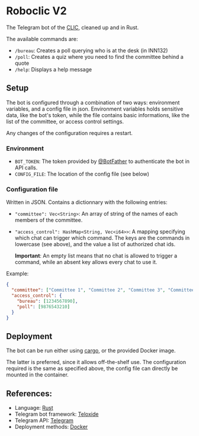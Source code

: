 # Roboclic V2

The Telegram bot of the [CLIC](https://clic.epfl.ch), cleaned up and in Rust.

The available commands are:

- `/bureau`: Creates a poll querying who is at the desk (in INN132)
- `/poll`: Creates a quiz where you need to find the committee behind a quote
- `/help`: Displays a help message

## Setup

The bot is configured through a combination of two ways: environment variables, and a config file in json. Environment variables holds sensitive data, like the bot's token, while the file contains basic informations, like the list of the committee, or access control settings.

Any changes of the configuration requires a restart.

### Environment

- `BOT_TOKEN`: The token provided by [@BotFather](https://t.me/BotFather) to authenticate the bot in API calls.
- `CONFIG_FILE`: The location of the config file (see below)

### Configuration file

Written in JSON. Contains a dictionnary with the following entries:

- `"committee": Vec<String>`: An array of string of the names of each members of the committee.
- `"access_control": HashMap<String, Vec<i64>>`: A mapping specifying which chat can trigger which command. The keys are the commands in lowercase (see above), and the value a list of authorized chat ids.

  **Important**: An empty list means that no chat is allowed to trigger a command, while an absent key allows every chat to use it.

Example:

```json
{
  "committee": ["Committee 1", "Committee 2", "Committee 3", "Committee 4"],
  "access_control": {
    "bureau": [1234567890],
    "poll": [9876543210]
  }
}
```

## Deployment

The bot can be run either using [cargo](https://doc.rust-lang.org/cargo/), or the provided Docker image.

The latter is preferred, since it allows off-the-shelf use. The configuration required is the same as specified above, the config file can directly be mounted in the container.

## References:

- Language: [Rust](https://rust-lang.org)
- Telegram bot framework: [Teloxide](https://github.com/teloxide/teloxide/tree/master)
- Telegram API: [Telegram](https://core.telegram.org/bots)
- Deployment methods: [Docker](https://docker.com)
